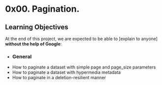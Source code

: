 #  0x00. Pagination.


## Learning Objectives

At the end of this project, we are expected to be able to  [explain to anyone] **without the help of Google**:

-   ### General
-   How to paginate a dataset with simple page and page_size parameters
-   How to paginate a dataset with hypermedia metadata
-   How to paginate in a deletion-resilient manner

